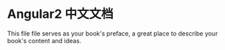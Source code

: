 # Angular2 中文文档

This file file serves as your book's preface, a great place to describe your book's content and ideas.
